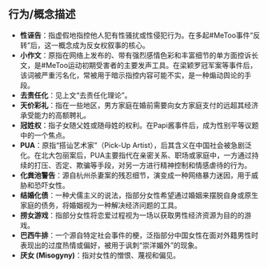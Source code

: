 ## 行为/概念描述

*   **性诬告**：指虚假地指控他人犯有性骚扰或性侵犯行为。在多起#MeToo事件“反转”后，这一概念成为反女权叙事的核心。
*   **小作文**：原指在网络上发布的、带有强烈感情色彩和丰富细节的单方面控诉长文，是#MeToo运动初期受害者的主要发声工具。在梁颖罗冠军案等事件后，该词被严重污名化，常被用于暗示指控内容可能不实，是一种煽动舆论的手段。
*   **去责任化**：见上文“去责任化理论”。
*   **天价彩礼**：指在一些地区，男方家庭在婚前需要向女方家庭支付的远超其经济承受能力的高额聘礼。
*   **冠姓权**：指子女随父姓或随母姓的权利。在Papi酱事件后，成为性别平等议题中的一个焦点。
*   **PUA**：原指“搭讪艺术家”（Pick-Up Artist），后其含义在中国社会被急剧泛化。在北大包丽案后，PUA主要指代在亲密关系、职场或家庭中，一方通过持续的打压、否定、欺骗等手段，对另一方进行精神控制和情感虐待的行为。
*   **化粪池警告**：源自杭州杀妻案的残忍细节，演变成一种网络暴力迷因，用于威胁和恐吓女性。
*   **结婚化债**：一种犬儒主义的说法，指部分女性希望通过婚姻来摆脱自身或原生家庭的债务，将婚姻视为一种解决经济问题的工具。
*   **捞女游戏**：指部分女性将恋爱过程视为一场以获取男性经济资源为目的的游戏。
*   **巴西牛排**：一个源自特定社会事件的梗，泛指部分中国女性在面对外籍男性时表现出的过度热情或偏好，被用于讽刺“崇洋媚外”的现象。
*   **厌女 (Misogyny)**：指对女性的憎恨、蔑视和偏见。

